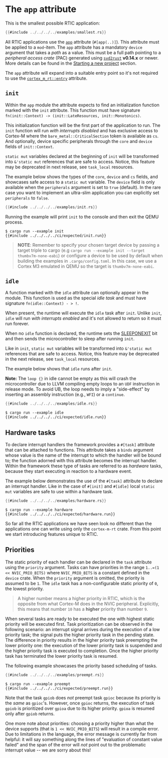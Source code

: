 # The `app` attribute

This is the smallest possible RTIC application:

``` rust
{{#include ../../../../examples/smallest.rs}}
```

All RTIC applications use the [`app`] attribute (`#[app(..)]`). This attribute
must be applied to a `mod`-item. The `app` attribute has a mandatory `device`
argument that takes a *path* as a value. This must be a full path pointing to a
*peripheral access crate* (PAC) generated using [`svd2rust`] **v0.14.x** or
newer. More details can be found in the [Starting a new project](./new.md)
section.

The `app` attribute will expand into a suitable entry point so it's not required
to use the [`cortex_m_rt::entry`] attribute.

[`app`]: ../../../api/cortex_m_rtic_macros/attr.app.html
[`svd2rust`]: https://crates.io/crates/svd2rust
[`cortex_m_rt::entry`]: ../../../api/cortex_m_rt_macros/attr.entry.html

## `init`

Within the `app` module the attribute expects to find an initialization
function marked with the `init` attribute. This function must have
signature `fn(init::Context) -> (init::LateResources, init::Monotonics)`.

This initialization function will be the first part of the application to run.
The `init` function will run *with interrupts disabled* and has exclusive access
to Cortex-M where the `bare_metal::CriticalSection` token is available as `cs`.
And optionally, device specific peripherals through the `core` and `device` fields
of `init::Context`.

`static mut` variables declared at the beginning of `init` will be transformed
into `&'static mut` references that are safe to access. Notice, this feature may be deprecated in next release, see `task_local` resources.

[`rtic::Peripherals`]: ../../api/rtic/struct.Peripherals.html

The example below shows the types of the `core`, `device` and `cs` fields, and
showcases safe access to a `static mut` variable. The `device` field is only
available when the `peripherals` argument is set to `true` (default). In the rare case you want to implement an ultra-slim application you can explicitly set `peripherals` to `false`.

``` rust
{{#include ../../../../examples/init.rs}}
```

Running the example will print `init` to the console and then exit the QEMU
process.

```  console
$ cargo run --example init
{{#include ../../../../ci/expected/init.run}}
```

> **NOTE**: Remember to specify your chosen target device by passing a target
> triple to cargo (e.g `cargo run --example init --target thumbv7m-none-eabi`) or
> configure a device to be used by default when building the examples in `.cargo/config.toml`.
> In this case, we use a Cortex M3 emulated in QEMU so the target is `thumbv7m-none-eabi`.

## `idle`

A function marked with the `idle` attribute can optionally appear in the
module. This function is used as the special *idle task* and must have
signature `fn(idle::Context) - > !`.

When present, the runtime will execute the `idle` task after `init`. Unlike
`init`, `idle` will run *with interrupts enabled* and it's not allowed to return
so it must run forever.

When no `idle` function is declared, the runtime sets the [SLEEPONEXIT] bit and
then sends the microcontroller to sleep after running `init`.

[SLEEPONEXIT]: https://developer.arm.com/docs/100737/0100/power-management/sleep-mode/sleep-on-exit-bit

Like in `init`, `static mut` variables will be transformed into `&'static mut`
references that are safe to access. Notice, this feature may be deprecated in the next release, see `task_local` resources.

The example below shows that `idle` runs after `init`.

**Note:** The `loop {}` in idle cannot be empty as this will crash the microcontroller due to
LLVM compiling empty loops to an `UDF` instruction in release mode. To avoid UB, the loop needs to imply a "side-effect" by inserting an assembly instruction (e.g., `WFI`) or a `continue`.

``` rust
{{#include ../../../../examples/idle.rs}}
```

``` console
$ cargo run --example idle
{{#include ../../../../ci/expected/idle.run}}
```

## Hardware tasks

To declare interrupt handlers the framework provides a `#[task]` attribute that
can be attached to functions. This attribute takes a `binds` argument whose
value is the name of the interrupt to which the handler will be bound to; the
function adorned with this attribute becomes the interrupt handler. Within the
framework these type of tasks are referred to as *hardware* tasks, because they
start executing in reaction to a hardware event.

The example below demonstrates the use of the `#[task]` attribute to declare an
interrupt handler. Like in the case of `#[init]` and `#[idle]` local `static
mut` variables are safe to use within a hardware task.

``` rust
{{#include ../../../../examples/hardware.rs}}
```

``` console
$ cargo run --example hardware
{{#include ../../../../ci/expected/hardware.run}}
```

So far all the RTIC applications we have seen look no different than the
applications one can write using only the `cortex-m-rt` crate. From this point
we start introducing features unique to RTIC.

## Priorities

The static priority of each handler can be declared in the `task` attribute
using the `priority` argument. Tasks can have priorities in the range `1..=(1 <<
NVIC_PRIO_BITS)` where `NVIC_PRIO_BITS` is a constant defined in the `device`
crate. When the `priority` argument is omitted, the priority is assumed to be
`1`. The `idle` task has a non-configurable static priority of `0`, the lowest priority.

> A higher number means a higher priority in RTIC, which is the opposite from what
> Cortex-M does in the NVIC peripheral.
> Explicitly, this means that number `10` has a **higher** priority than number `9`.

When several tasks are ready to be executed the one with highest static
priority will be executed first. Task prioritization can be observed in the
following scenario: an interrupt signal arrives during the execution of a low
priority task; the signal puts the higher priority task in the pending state.
The difference in priority results in the higher priority task preempting the
lower priority one: the execution of the lower priority task is suspended and
the higher priority task is executed to completion. Once the higher priority
task has terminated the lower priority task is resumed.

The following example showcases the priority based scheduling of tasks.

``` rust
{{#include ../../../../examples/preempt.rs}}
```

``` console
$ cargo run --example preempt
{{#include ../../../../ci/expected/preempt.run}}
```

Note that the task `gpiob` does *not* preempt task `gpioc` because its priority
is the *same* as `gpioc`'s. However, once `gpioc` returns, the execution of
task `gpiob` is prioritized over `gpioa` due to its higher priority. `gpioa`
is resumed only after `gpiob` returns.

One more note about priorities: choosing a priority higher than what the device
supports (that is `1 << NVIC_PRIO_BITS`) will result in a compile error. Due to
limitations in the language, the error message is currently far from helpful: it
will say something along the lines of "evaluation of constant value failed" and
the span of the error will *not* point out to the problematic interrupt value --
we are sorry about this!
